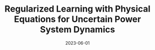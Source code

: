---
title: "Regularized Learning with Physical Equations for Uncertain Power System Dynamics"
collection: publications
category: conferences
permalink: /publication/2023-06-01-regularized-learning-power-system-dynamics
excerpt: "This research introduces a regularized learning framework incorporating physical equations to address uncertain power system dynamics. The approach ensures robustness and improved predictive accuracy."
date: 2023-06-01
venue: "IEEE PowerTech 2023, Belgrade, Serbia"
paperurl: https://doi.org/10.1109/PowerTech55446.2023.10202688
citation: "Xie, H., Bellizio, F., & Cremer, J. L. (2023). 'Regularized Learning with Physical Equations for Uncertain Power System Dynamics.' IEEE PowerTech 2023, Belgrade, Serbia, 1-8."
---